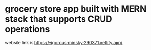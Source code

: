 # grocery store app built with MERN stack that supports CRUD operations
website link is https://vigorous-minsky-290371.netlify.app/
